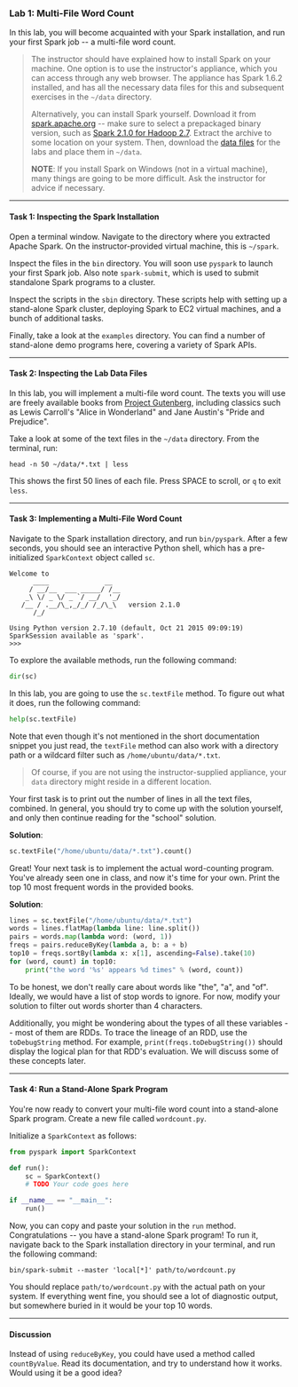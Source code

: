 ### Lab 1: Multi-File Word Count

In this lab, you will become acquainted with your Spark installation, and run your first Spark job -- a multi-file word count.

> The instructor should have explained how to install Spark on your machine. One option is to use the instructor's appliance, which you can access through any web browser. The appliance has Spark 1.6.2 installed, and has all the necessary data files for this and subsequent exercises in the `~/data` directory.
> 
> Alternatively, you can install Spark yourself. Download it from [spark.apache.org](http://spark.apache.org/downloads.html) -- make sure to select a prepackaged binary version, such as [Spark 2.1.0 for Hadoop 2.7](http://www.apache.org/dyn/closer.lua/spark/spark-2.1.0/spark-2.1.0-bin-hadoop2.7.tgz). Extract the archive to some location on your system. Then, download the [data files](../data.zip) for the labs and place them in `~/data`.
> 
> **NOTE**: If you install Spark on Windows (not in a virtual machine), many things are going to be more difficult. Ask the instructor for advice if necessary.

___

#### Task 1: Inspecting the Spark Installation

Open a terminal window. Navigate to the directory where you extracted Apache Spark. On the instructor-provided virtual machine, this is `~/spark`.

Inspect the files in the `bin` directory. You will soon use `pyspark` to launch your first Spark job. Also note `spark-submit`, which is used to submit standalone Spark programs to a cluster.

Inspect the scripts in the `sbin` directory. These scripts help with setting up a stand-alone Spark cluster, deploying Spark to EC2 virtual machines, and a bunch of additional tasks.

Finally, take a look at the `examples` directory. You can find a number of stand-alone demo programs here, covering a variety of Spark APIs.

___

#### Task 2: Inspecting the Lab Data Files

In this lab, you will implement a multi-file word count. The texts you will use are freely available books from [Project Gutenberg](http://www.gutenberg.org), including classics such as Lewis Carroll's "Alice in Wonderland" and Jane Austin's "Pride and Prejudice".

Take a look at some of the text files in the `~/data` directory. From the terminal, run:

```
head -n 50 ~/data/*.txt | less
```

This shows the first 50 lines of each file. Press SPACE to scroll, or `q` to exit `less`.

___

#### Task 3: Implementing a Multi-File Word Count

Navigate to the Spark installation directory, and run `bin/pyspark`. After a few seconds, you should see an interactive Python shell, which has a pre-initialized `SparkContext` object called `sc`.

```
Welcome to
      ____              __
     / __/__  ___ _____/ /__
    _\ \/ _ \/ _ `/ __/  '_/
   /__ / .__/\_,_/_/ /_/\_\   version 2.1.0
      /_/

Using Python version 2.7.10 (default, Oct 21 2015 09:09:19)
SparkSession available as 'spark'.
>>>
```

To explore the available methods, run the following command:

```python
dir(sc)
```

In this lab, you are going to use the `sc.textFile` method. To figure out what it does, run the following command:

```python
help(sc.textFile)
```

Note that even though it's not mentioned in the short documentation snippet you just read, the `textFile` method can also work with a directory path or a wildcard filter such as `/home/ubuntu/data/*.txt`.

> Of course, if you are not using the instructor-supplied appliance, your `data` directory might reside in a different location.

Your first task is to print out the number of lines in all the text files, combined. In general, you should try to come up with the solution yourself, and only then continue reading for the "school" solution.

**Solution**:

```python
sc.textFile("/home/ubuntu/data/*.txt").count()
```

Great! Your next task is to implement the actual word-counting program. You've already seen one in class, and now it's time for your own. Print the top 10 most frequent words in the provided books.

**Solution**:

```python
lines = sc.textFile("/home/ubuntu/data/*.txt")
words = lines.flatMap(lambda line: line.split())
pairs = words.map(lambda word: (word, 1))
freqs = pairs.reduceByKey(lambda a, b: a + b)
top10 = freqs.sortBy(lambda x: x[1], ascending=False).take(10)
for (word, count) in top10:
    print("the word '%s' appears %d times" % (word, count))
```

To be honest, we don't really care about words like "the", "a", and "of". Ideally, we would have a list of stop words to ignore. For now, modify your solution to filter out words shorter than 4 characters.

Additionally, you might be wondering about the types of all these variables -- most of them are RDDs. To trace the lineage of an RDD, use the `toDebugString` method. For example, `print(freqs.toDebugString())` should display the logical plan for that RDD's evaluation. We will discuss some of these concepts later.

___

#### Task 4: Run a Stand-Alone Spark Program

You're now ready to convert your multi-file word count into a stand-alone Spark program. Create a new file called `wordcount.py`.

Initialize a `SparkContext` as follows:

```python
from pyspark import SparkContext

def run():
    sc = SparkContext()
    # TODO Your code goes here

if __name__ == "__main__":
    run()
```

Now, you can copy and paste your solution in the `run` method. Congratulations -- you have a stand-alone Spark program! To run it, navigate back to the Spark installation directory in your terminal, and run the following command:

```
bin/spark-submit --master 'local[*]' path/to/wordcount.py
```

You should replace `path/to/wordcount.py` with the actual path on your system. If everything went fine, you should see a lot of diagnostic output, but somewhere buried in it would be your top 10 words.

___

#### Discussion

Instead of using `reduceByKey`, you could have used a method called `countByValue`. Read its documentation, and try to understand how it works. Would using it be a good idea?
